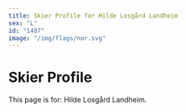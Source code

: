 ```yaml
---
title: Skier Profile for Hilde Losgård Landheim
sex: "L"
id: "1487"
image: "/img/flags/nor.svg" 
---
```


# Skier Profile

This page is for: Hilde Losgård Landheim.
    